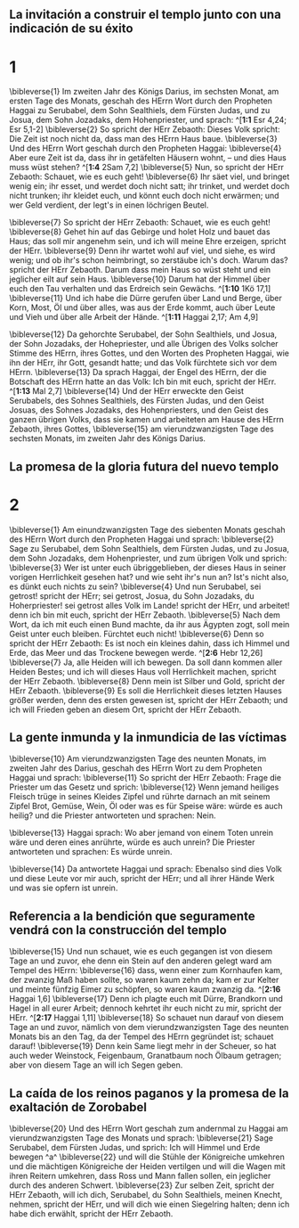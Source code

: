 ## La invitación a construir el templo junto con una indicación de su éxito
# 1
\bibleverse{1} Im zweiten Jahr des Königs Darius, im sechsten Monat, am ersten Tage des Monats, geschah des HErrn Wort durch den Propheten Haggai zu Serubabel, dem Sohn Sealthiels, dem Fürsten Judas, und zu Josua, dem Sohn Jozadaks, dem Hohenpriester, und sprach: ^[**1:1** Esr 4,24; Esr 5,1-2] \bibleverse{2} So spricht der HErr Zebaoth: Dieses Volk spricht: Die Zeit ist noch nicht da, dass man des HErrn Haus baue. \bibleverse{3} Und des HErrn Wort geschah durch den Propheten Haggai: \bibleverse{4} Aber eure Zeit ist da, dass ihr in getäfelten Häusern wohnt, – und dies Haus muss wüst stehen? ^[**1:4** 2Sam 7,2] \bibleverse{5} Nun, so spricht der HErr Zebaoth: Schauet, wie es euch geht! \bibleverse{6} Ihr säet viel, und bringet wenig ein; ihr esset, und werdet doch nicht satt; ihr trinket, und werdet doch nicht trunken; ihr kleidet euch, und könnt euch doch nicht erwärmen; und wer Geld verdient, der legt's in einen löchrigen Beutel. 
 

\bibleverse{7} So spricht der HErr Zebaoth: Schauet, wie es euch geht! \bibleverse{8} Gehet hin auf das Gebirge und holet Holz und bauet das Haus; das soll mir angenehm sein, und ich will meine Ehre erzeigen, spricht der HErr. \bibleverse{9} Denn ihr wartet wohl auf viel, und siehe, es wird wenig; und ob ihr's schon heimbringt, so zerstäube ich's doch. Warum das? spricht der HErr Zebaoth. Darum dass mein Haus so wüst steht und ein jeglicher eilt auf sein Haus. \bibleverse{10} Darum hat der Himmel über euch den Tau verhalten und das Erdreich sein Gewächs. ^[**1:10** 1Kö 17,1] \bibleverse{11} Und ich habe die Dürre gerufen über Land und Berge, über Korn, Most, Öl und über alles, was aus der Erde kommt, auch über Leute und Vieh und über alle Arbeit der Hände. ^[**1:11** Haggai 2,17; Am 4,9] 
 

\bibleverse{12} Da gehorchte Serubabel, der Sohn Sealthiels, und Josua, der Sohn Jozadaks, der Hohepriester, und alle Übrigen des Volks solcher Stimme des HErrn, ihres Gottes, und den Worten des Propheten Haggai, wie ihn der HErr, ihr Gott, gesandt hatte; und das Volk fürchtete sich vor dem HErrn. \bibleverse{13} Da sprach Haggai, der Engel des HErrn, der die Botschaft des HErrn hatte an das Volk: Ich bin mit euch, spricht der HErr. ^[**1:13** Mal 2,7] \bibleverse{14} Und der HErr erweckte den Geist Serubabels, des Sohnes Sealthiels, des Fürsten Judas, und den Geist Josuas, des Sohnes Jozadaks, des Hohenpriesters, und den Geist des ganzen übrigen Volks, dass sie kamen und arbeiteten am Hause des HErrn Zebaoth, ihres Gottes, \bibleverse{15} am vierundzwanzigsten Tage des sechsten Monats, im zweiten Jahr des Königs Darius.


## La promesa de la gloria futura del nuevo templo
# 2
\bibleverse{1} Am einundzwanzigsten Tage des siebenten Monats geschah des HErrn Wort durch den Propheten Haggai und sprach: \bibleverse{2} Sage zu Serubabel, dem Sohn Sealthiels, dem Fürsten Judas, und zu Josua, dem Sohn Jozadaks, dem Hohenpriester, und zum übrigen Volk und sprich: \bibleverse{3} Wer ist unter euch übriggeblieben, der dieses Haus in seiner vorigen Herrlichkeit gesehen hat? und wie seht ihr's nun an? Ist's nicht also, es dünkt euch nichts zu sein? \bibleverse{4} Und nun Serubabel, sei getrost! spricht der HErr; sei getrost, Josua, du Sohn Jozadaks, du Hoherpriester! sei getrost alles Volk im Lande! spricht der HErr, und arbeitet! denn ich bin mit euch, spricht der HErr Zebaoth. \bibleverse{5} Nach dem Wort, da ich mit euch einen Bund machte, da ihr aus Ägypten zogt, soll mein Geist unter euch bleiben. Fürchtet euch nicht! \bibleverse{6} Denn so spricht der HErr Zebaoth: Es ist noch ein kleines dahin, dass ich Himmel und Erde, das Meer und das Trockene bewegen werde. ^[**2:6** Hebr 12,26] \bibleverse{7} Ja, alle Heiden will ich bewegen. Da soll dann kommen aller Heiden Bestes; und ich will dieses Haus voll Herrlichkeit machen, spricht der HErr Zebaoth. \bibleverse{8} Denn mein ist Silber und Gold, spricht der HErr Zebaoth. \bibleverse{9} Es soll die Herrlichkeit dieses letzten Hauses größer werden, denn des ersten gewesen ist, spricht der HErr Zebaoth; und ich will Frieden geben an diesem Ort, spricht der HErr Zebaoth.


## La gente inmunda y la inmundicia de las víctimas
\bibleverse{10} Am vierundzwanzigsten Tage des neunten Monats, im zweiten Jahr des Darius, geschah des HErrn Wort zu dem Propheten Haggai und sprach: \bibleverse{11} So spricht der HErr Zebaoth: Frage die Priester um das Gesetz und sprich: \bibleverse{12} Wenn jemand heiliges Fleisch trüge in seines Kleides Zipfel und rührte darnach an mit seinem Zipfel Brot, Gemüse, Wein, Öl oder was es für Speise wäre: würde es auch heilig? und die Priester antworteten und sprachen: Nein. 

\bibleverse{13} Haggai sprach: Wo aber jemand von einem Toten unrein wäre und deren eines anrührte, würde es auch unrein? Die Priester antworteten und sprachen: Es würde unrein. 

\bibleverse{14} Da antwortete Haggai und sprach: Ebenalso sind dies Volk und diese Leute vor mir auch, spricht der HErr; und all ihrer Hände Werk und was sie opfern ist unrein. 

## Referencia a la bendición que seguramente vendrá con la construcción del templo
\bibleverse{15} Und nun schauet, wie es euch gegangen ist von diesem Tage an und zuvor, ehe denn ein Stein auf den anderen gelegt ward am Tempel des HErrn: \bibleverse{16} dass, wenn einer zum Kornhaufen kam, der zwanzig Maß haben sollte, so waren kaum zehn da; kam er zur Kelter und meinte fünfzig Eimer zu schöpfen, so waren kaum zwanzig da. ^[**2:16** Haggai 1,6] \bibleverse{17} Denn ich plagte euch mit Dürre, Brandkorn und Hagel in all eurer Arbeit; dennoch kehrtet ihr euch nicht zu mir, spricht der HErr. ^[**2:17** Haggai 1,11] \bibleverse{18} So schauet nun darauf von diesem Tage an und zuvor, nämlich von dem vierundzwanzigsten Tage des neunten Monats bis an den Tag, da der Tempel des HErrn gegründet ist; schauet darauf! \bibleverse{19} Denn kein Same liegt mehr in der Scheuer, so hat auch weder Weinstock, Feigenbaum, Granatbaum noch Ölbaum getragen; aber von diesem Tage an will ich Segen geben.
 

## La caída de los reinos paganos y la promesa de la exaltación de Zorobabel
\bibleverse{20} Und des HErrn Wort geschah zum andernmal zu Haggai am vierundzwanzigsten Tage des Monats und sprach: \bibleverse{21} Sage Serubabel, dem Fürsten Judas, und sprich: Ich will Himmel und Erde bewegen ^a^ \bibleverse{22} und will die Stühle der Königreiche umkehren und die mächtigen Königreiche der Heiden vertilgen und will die Wagen mit ihren Reitern umkehren, dass Ross und Mann fallen sollen, ein jeglicher durch des anderen Schwert. \bibleverse{23} Zur selben Zeit, spricht der HErr Zebaoth, will ich dich, Serubabel, du Sohn Sealthiels, meinen Knecht, nehmen, spricht der HErr, und will dich wie einen Siegelring halten; denn ich habe dich erwählt, spricht der HErr Zebaoth.
